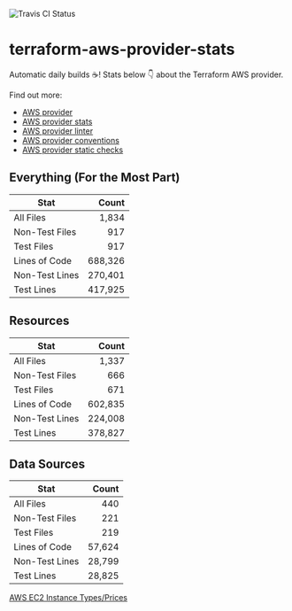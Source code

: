 ![Travis CI Status](https://travis-ci.org/YakDriver/terraform-aws-provider-stats.svg?branch=main)
# terraform-aws-provider-stats

Automatic daily builds :coffee:! Stats below :point_down: about the Terraform AWS provider.

Find out more:
* [AWS provider](https://github.com/terraform-providers/terraform-provider-aws)
* [AWS provider stats](https://github.com/YakDriver/terraform-aws-provider-stats)
* [AWS provider linter](https://github.com/terraform-providers/terraform-provider-aws/tree/master/awsproviderlint)
* [AWS provider conventions](https://github.com/YakDriver/terraform-aws-conventions)
* [AWS provider static checks](https://github.com/YakDriver/terraform-aws-provider-static-checks)



## Everything (For the Most Part)

|  Stat  |  Count  |
| ------------- | -------------: |
|  All Files  |  1,834  |
|  Non-Test Files  |  917  |
|  Test Files  |  917  |
|  Lines of Code  |  688,326  |
|  Non-Test Lines  |  270,401  |
|  Test Lines  |  417,925  |



## Resources

|  Stat  |  Count  |
| ------------- | -------------: |
|  All Files  |  1,337  |
|  Non-Test Files  |  666  |
|  Test Files  |  671  |
|  Lines of Code  |  602,835  |
|  Non-Test Lines  |  224,008  |
|  Test Lines  |  378,827  |



## Data Sources

|  Stat  |  Count  |
| ------------- | -------------: |
|  All Files  |  440  |
|  Non-Test Files  |  221  |
|  Test Files  |  219  |
|  Lines of Code  |  57,624  |
|  Non-Test Lines  |  28,799  |
|  Test Lines  |  28,825  |




[AWS EC2 Instance Types/Prices](https://github.com/YakDriver/aws-ec2-instance-types)
